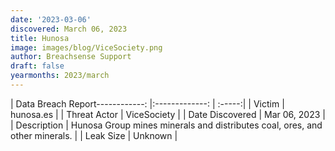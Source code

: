 ```yaml
---
date: '2023-03-06'
discovered: March 06, 2023
title: Hunosa
image: images/blog/ViceSociety.png
author: Breachsense Support
draft: false
yearmonths: 2023/march
---
```


| Data Breach Report------------:     |:-------------:    | :-----:|
| Victim      | hunosa.es      | 
| Threat Actor      | ViceSociety      | 
| Date Discovered      | Mar 06, 2023      | 
| Description      | Hunosa Group mines minerals and distributes coal, ores, and other minerals.      | 
| Leak Size      | Unknown      | 

